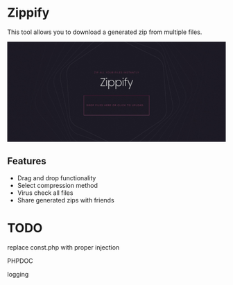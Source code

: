 # Zippify

This tool allows you to download a generated zip from multiple files.

![Zippify](https://github.com/xatenev/zippify/blob/master/github/Zippify.png?raw=true)

## Features
- Drag and drop functionality
- Select compression method
- Virus check all files
- Share generated zips with friends

# TODO

replace const.php with proper injection

PHPDOC

logging
